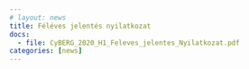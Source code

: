 ```yaml
---
# layout: news
title: Féléves jelentés nyilatkozat
docs:
  - file: CyBERG_2020_H1_Feleves_jelentes_Nyilatkozat.pdf
categories: [news]
---
```

